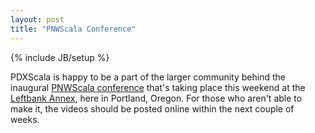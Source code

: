 ```yaml
---
layout: post
title: "PNWScala Conference"
---
```

{% include JB/setup %}

PDXScala is happy to be a part of the larger community behind the inaugural [PNWScala conference](http://pnwscala.org) that's taking place this weekend at the [Leftbank Annex](http://leftbankannex.com/), here in Portland, Oregon. For those who aren't able to make it, the videos should be posted online within the next couple of weeks.
